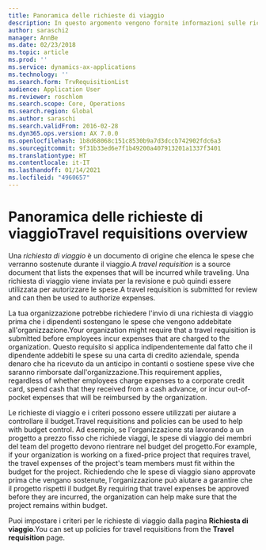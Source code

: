 ```yaml
---
title: Panoramica delle richieste di viaggio
description: In questo argomento vengono fornite informazioni sulle richieste di viaggio. Una richiesta di viaggio documenta le spese di viaggio pianificate.
author: saraschi2
manager: AnnBe
ms.date: 02/23/2018
ms.topic: article
ms.prod: ''
ms.service: dynamics-ax-applications
ms.technology: ''
ms.search.form: TrvRequisitionList
audience: Application User
ms.reviewer: roschlom
ms.search.scope: Core, Operations
ms.search.region: Global
ms.author: saraschi
ms.search.validFrom: 2016-02-28
ms.dyn365.ops.version: AX 7.0.0
ms.openlocfilehash: 1b8d68068c151c8530b9a7d3dccb742902fdc6a3
ms.sourcegitcommit: 9f31b33ed6e7f1b49200a407913201a1337f3401
ms.translationtype: HT
ms.contentlocale: it-IT
ms.lasthandoff: 01/14/2021
ms.locfileid: "4960657"
---
```

# <a name="travel-requisitions-overview"></a><span data-ttu-id="6e8c7-104">Panoramica delle richieste di viaggio</span><span class="sxs-lookup"><span data-stu-id="6e8c7-104">Travel requisitions overview</span></span>

<span data-ttu-id="6e8c7-105">Una *richiesta di viaggio* è un documento di origine che elenca le spese che verranno sostenute durante il viaggio.</span><span class="sxs-lookup"><span data-stu-id="6e8c7-105">A *travel requisition* is a source document that lists the expenses that will be incurred while traveling.</span></span> <span data-ttu-id="6e8c7-106">Una richiesta di viaggio viene inviata per la revisione e può quindi essere utilizzata per autorizzare le spese.</span><span class="sxs-lookup"><span data-stu-id="6e8c7-106">A travel requisition is submitted for review and can then be used to authorize expenses.</span></span>

<span data-ttu-id="6e8c7-107">La tua organizzazione potrebbe richiedere l'invio di una richiesta di viaggio prima che i dipendenti sostengano le spese che vengono addebitate all'organizzazione.</span><span class="sxs-lookup"><span data-stu-id="6e8c7-107">Your organization might require that a travel requisition is submitted before employees incur expenses that are charged to the organization.</span></span> <span data-ttu-id="6e8c7-108">Questo requisito si applica indipendentemente dal fatto che il dipendente addebiti le spese su una carta di credito aziendale, spenda denaro che ha ricevuto da un anticipo in contanti o sostiene spese vive che saranno rimborsate dall'organizzazione.</span><span class="sxs-lookup"><span data-stu-id="6e8c7-108">This requirement applies, regardless of whether employees charge expenses to a corporate credit card, spend cash that they received from a cash advance, or incur out-of-pocket expenses that will be reimbursed by the organization.</span></span>

<span data-ttu-id="6e8c7-109">Le richieste di viaggio e i criteri possono essere utilizzati per aiutare a controllare il budget.</span><span class="sxs-lookup"><span data-stu-id="6e8c7-109">Travel requisitions and policies can be used to help with budget control.</span></span> <span data-ttu-id="6e8c7-110">Ad esempio, se l'organizzazione sta lavorando a un progetto a prezzo fisso che richiede viaggi, le spese di viaggio dei membri del team del progetto devono rientrare nel budget del progetto.</span><span class="sxs-lookup"><span data-stu-id="6e8c7-110">For example, if your organization is working on a fixed-price project that requires travel, the travel expenses of the project's team members must fit within the budget for the project.</span></span> <span data-ttu-id="6e8c7-111">Richiedendo che le spese di viaggio siano approvate prima che vengano sostenute, l'organizzazione può aiutare a garantire che il progetto rispetti il budget.</span><span class="sxs-lookup"><span data-stu-id="6e8c7-111">By requiring that travel expenses be approved before they are incurred, the organization can help make sure that the project remains within budget.</span></span>

<span data-ttu-id="6e8c7-112">Puoi impostare i criteri per le richieste di viaggio dalla pagina **Richiesta di viaggio**.</span><span class="sxs-lookup"><span data-stu-id="6e8c7-112">You can set up policies for travel requisitions from the **Travel requisition** page.</span></span>

